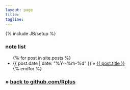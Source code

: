 ```yaml
---
layout: page
title:
tagline:
---
```

{% include JB/setup %}

### note list

<ul class="posts">
  {% for post in site.posts %}
    <li><time class="date" datetime="{{ post.date }}">{{ post.date | date: "%Y--%m-%d" }}</time> &raquo; <a href="{{ BASE_PATH }}{{ post.url }}">{{ post.title }}</a></li>
  {% endfor %}
</ul>

### &raquo; [back to github.com/Rplus](https://github.com/Rplus)
